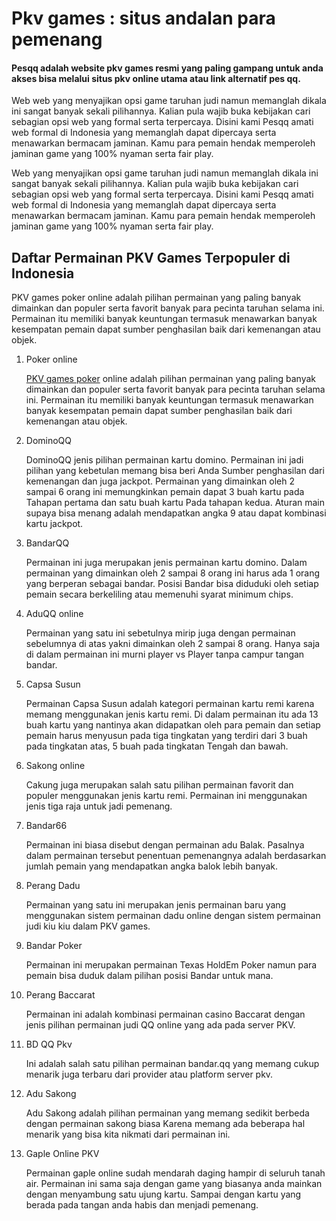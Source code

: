 <h1 itemprop="headline">Pkv games : situs andalan para pemenang</h1>
			<h4 itemprop="description">Pesqq adalah website pkv games resmi yang paling gampang untuk anda akses bisa melalui situs pkv online utama atau link alternatif pes qq.</h4>
		    <p itemprop="text">Web web yang menyajikan opsi game taruhan judi namun memanglah dikala ini sangat banyak sekali pilihannya. Kalian pula wajib buka kebijakan cari sebagian opsi web yang formal serta terpercaya. Disini kami Pesqq amati web formal di Indonesia yang memanglah dapat dipercaya serta menawarkan bermacam jaminan. Kamu para pemain hendak memperoleh jaminan game yang 100% nyaman serta fair play.</p>
			<p itemprop="text">
			Web yang menyajikan opsi game taruhan judi namun memanglah dikala ini sangat banyak sekali pilihannya. Kalian pula wajib buka kebijakan cari sebagian opsi web yang formal serta terpercaya. Disini kami Pesqq amati web formal di Indonesia yang memanglah dapat dipercaya serta menawarkan bermacam jaminan. Kamu para pemain hendak memperoleh jaminan game yang 100% nyaman serta fair play.
			</p>
			<h2>Daftar Permainan PKV Games Terpopuler di Indonesia</h2>
			<p itemprop="text">
			 PKV games poker online adalah pilihan permainan yang paling banyak dimainkan dan populer serta favorit banyak para pecinta taruhan selama ini. Permainan itu memiliki banyak keuntungan termasuk menawarkan banyak kesempatan pemain dapat sumber penghasilan baik dari kemenangan atau objek.
			</p>
			<ol>
			<li>Poker online</li>
			<p itemprop="text">
			 <a href="">PKV games poker</a> online adalah pilihan permainan yang paling banyak dimainkan dan populer serta favorit banyak para pecinta taruhan selama ini. Permainan itu memiliki banyak keuntungan termasuk menawarkan banyak kesempatan pemain dapat sumber penghasilan baik dari kemenangan atau objek.
			</p>
			<li>DominoQQ</li>
			<p itemprop="text">
			DominoQQ jenis pilihan permainan kartu domino. Permainan ini jadi pilihan yang kebetulan memang bisa beri Anda Sumber penghasilan dari kemenangan dan juga jackpot. Permainan yang dimainkan oleh 2 sampai 6 orang ini memungkinkan pemain dapat 3 buah kartu pada Tahapan pertama dan satu buah kartu Pada tahapan kedua. Aturan main supaya bisa menang adalah mendapatkan angka 9 atau dapat kombinasi kartu jackpot.
			</p>
			<li>BandarQQ</li>
			<p itemprop="text">
			 Permainan ini juga merupakan jenis permainan kartu domino. Dalam permainan yang dimainkan oleh 2 sampai 8 orang ini harus ada 1 orang yang berperan sebagai bandar. Posisi Bandar bisa diduduki oleh setiap pemain secara berkeliling atau memenuhi syarat minimum chips.
			</p>
			<li>AduQQ online</li>
			<p itemprop="text">
			 Permainan yang satu ini sebetulnya mirip juga dengan permainan sebelumnya di atas yakni dimainkan oleh 2 sampai 8 orang. Hanya saja di dalam permainan ini murni player vs Player tanpa campur tangan bandar.
			</p>
			<li>Capsa Susun</li>
			<p itemprop="text">
			Permainan Capsa Susun adalah kategori permainan kartu remi karena memang menggunakan jenis kartu remi. Di dalam permainan itu ada 13 buah kartu yang nantinya akan didapatkan oleh para pemain dan setiap pemain harus menyusun pada tiga tingkatan yang terdiri dari 3 buah pada tingkatan atas, 5 buah pada tingkatan Tengah dan bawah.
			</p>
			<li>Sakong online</li>
			<p itemprop="text">
	         Cakung juga merupakan salah satu pilihan permainan favorit dan populer menggunakan jenis kartu remi. Permainan ini menggunakan jenis tiga raja untuk jadi pemenang.
			</p>
			<li>Bandar66</li>
			<p itemprop="text">
             Permainan ini biasa disebut dengan permainan adu Balak. Pasalnya dalam permainan tersebut penentuan pemenangnya adalah berdasarkan jumlah pemain yang mendapatkan angka balok lebih banyak.
			</p>
			<li>Perang Dadu</li>
			<p itemprop="text">
			 Permainan yang satu ini merupakan jenis permainan baru yang menggunakan sistem permainan dadu online dengan sistem permainan judi kiu kiu dalam PKV games.
			</p>
			<li>Bandar Poker</li>
			<p itemprop="text">
			 Permainan ini merupakan permainan Texas HoldEm Poker namun para pemain bisa duduk dalam pilihan posisi Bandar untuk mana.
			</p>
			<li>Perang Baccarat</li>
			<p itemprop="text">
			 Permainan ini adalah kombinasi permainan casino Baccarat dengan jenis pilihan permainan judi QQ online yang ada pada server PKV.
			</p>
			<li>BD QQ Pkv</li>
			<p itemprop="text">
			 Ini adalah salah satu pilihan permainan bandar.qq yang memang cukup menarik juga terbaru dari provider atau platform server pkv.
			</p>
			<li>Adu Sakong</li>
			<p itemprop="text">
			 Adu Sakong adalah pilihan permainan yang memang sedikit berbeda dengan permainan sakong biasa Karena memang ada beberapa hal menarik yang bisa kita nikmati dari permainan ini.
			</p>
			<li>Gaple Online PKV</li>
			<p itemprop="text">
			 Permainan gaple online sudah mendarah daging hampir di seluruh tanah air. Permainan ini sama saja dengan game yang biasanya anda mainkan dengan menyambung satu ujung kartu. Sampai dengan kartu yang berada pada tangan anda habis dan menjadi pemenang.
			</p>
			</ol>
